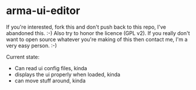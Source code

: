 arma-ui-editor
==============

If you're interested, fork this and don't push back to this repo, I've abandoned this. :-)
Also try to honor the licence (GPL v2). If you really don't want to open source whatever you're making of this
then contact me, I'm a very easy person. :-)

Current state:
* Can read ui config files, kinda
* displays the ui properly when loaded, kinda
* can move stuff around, kinda
